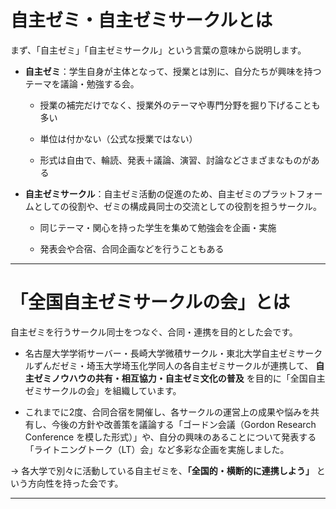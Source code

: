# 自主ゼミ・自主ゼミサークルとは

まず、「自主ゼミ」「自主ゼミサークル」という言葉の意味から説明します。

- **自主ゼミ**：学生自身が主体となって、授業とは別に、自分たちが興味を持つテーマを議論・勉強する会。
  
  - 授業の補完だけでなく、授業外のテーマや専門分野を掘り下げることも多い
  
  - 単位は付かない（公式な授業ではない）
  
  - 形式は自由で、輪読、発表＋議論、演習、討論などさまざまなものがある

- **自主ゼミサークル**：自主ゼミ活動の促進のため、自主ゼミのプラットフォームとしての役割や、ゼミの構成員同士の交流としての役割を担うサークル。
  
  - 同じテーマ・関心を持った学生を集めて勉強会を企画・実施
  
  - 発表会や合宿、合同企画などを行うこともある

---

# 「全国自主ゼミサークルの会」とは

自主ゼミを行うサークル同士をつなぐ、合同・連携を目的とした会です。

- 名古屋大学学術サーバー・長崎大学微積サークル・東北大学自主ゼミサークルずんだゼミ・埼玉大学埼玉化学同人の各自主ゼミサークルが連携して、 **自主ゼミノウハウの共有・相互協力・自主ゼミ文化の普及** を目的に「全国自主ゼミサークルの会」を組織しています。

- これまでに2度、合同合宿を開催し、各サークルの運営上の成果や悩みを共有し、今後の方針や改善策を議論する「ゴードン会議（Gordon Research Conference を模した形式）」や、自分の興味のあることについて発表する「ライトニングトーク（LT）会」など多彩な企画を実施しました。

→ 各大学で別々に活動している自主ゼミを、**「全国的・横断的に連携しよう」** という方向性を持った会です。

---




